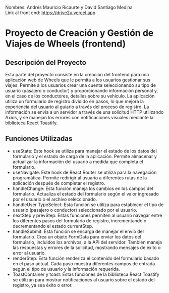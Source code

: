 Nombres: Andrés Mauricio Ricaurte y David Santiago Medina  
Link al front end: https://drive2u.vercel.app

# Proyecto de Creación y Gestión de Viajes de Wheels (frontend)

## Descripción del Proyecto

Esta parte del proyecto consiste en la creación del frontend para una aplicación web de Wheels que le permita a los usuarios gestionar sus viajes. Permite a los usuarios crear una cuenta seleccionando su tipo de usuario (pasajero o conductor) y proporcionando información personal y, en el caso de los conductores, detalles sobre su vehículo. La aplicación utiliza un formulario de registro dividido en pasos, lo que mejora la experiencia del usuario al guiarlo a través del proceso de registro. La información se envía a un servidor a través de una solicitud HTTP utilizando Axios, y se manejan los errores con notificaciones visuales mediante la biblioteca React Toastify.

## Funciones Utilizadas
- useState: Este hook se utiliza para manejar el estado de los datos del formulario y el estado de carga de la aplicación. Permite almacenar y actualizar la información del usuario a medida que completa el formulario.  
- useNavigate: Este hook de React Router se utiliza para la navegación programática. Permite redirigir al usuario a diferentes rutas de la aplicación después de completar el registro.  
- handleChange: Esta función maneja los cambios en los campos del formulario. Actualiza el estado del formulario según el valor ingresado por el usuario o el archivo seleccionado.  
- handleUser TypeSelect: Esta función se utiliza para establecer el tipo de usuario (pasajero o conductor) seleccionado por el usuario.  
- nextStep y prevStep: Estas funciones permiten al usuario navegar entre los diferentes pasos del formulario de registro, incrementando o decrementando el estado currentStep.  
- handleSubmit: Esta función se encarga de manejar el envío del formulario. Crea un objeto FormData para enviar los datos del formulario, incluidos los archivos, a la API del servidor. También maneja las respuestas y errores de la solicitud, mostrando mensajes de éxito o error al usuario.  
- renderStep: Esta función renderiza el contenido del formulario basado en el paso actual. Cada paso muestra diferentes campos de entrada según el tipo de usuario y la información requerida.  
- ToastContainer y toast: Estas funciones de la biblioteca React Toastify se utilizan para mostrar notificaciones al usuario sobre el estado del registro, ya sea éxito o error.
